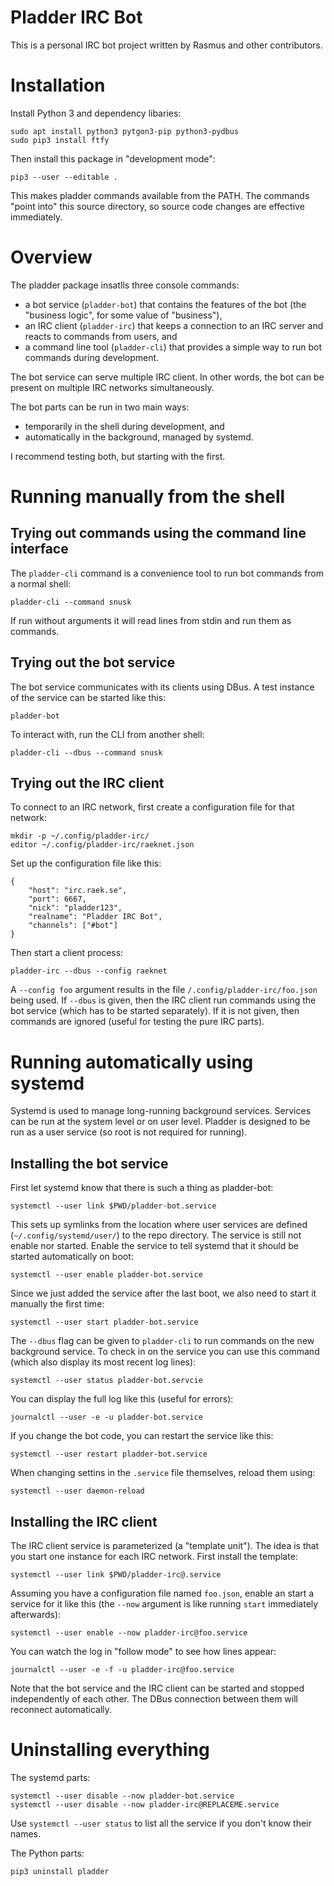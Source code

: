 # Pladder IRC Bot

This is a personal IRC bot project written by Rasmus and other
contributors.


# Installation

Install Python 3 and dependency libaries:

    sudo apt install python3 pytgon3-pip python3-pydbus
    sudo pip3 install ftfy

Then install this package in "development mode":

    pip3 --user --editable .

This makes pladder commands available from the PATH. The commands
"point into" this source directory, so source code changes are
effective immediately.


# Overview

The pladder package insatlls three console commands:

* a bot service (`pladder-bot`) that contains the features of the bot
(the "business logic", for some value of "business"),
* an IRC client (`pladder-irc`) that keeps a connection to an IRC
  server and reacts to commands from users, and
* a command line tool (`pladder-cli`) that provides a simple way to
  run bot commands during development.
  
The bot service can serve multiple IRC client. In other words, the bot
can be present on multiple IRC networks simultaneously.

The bot parts can be run in two main ways:

* temporarily in the shell during development, and
* automatically in the background, managed by systemd.

I recommend testing both, but starting with the first.


# Running manually from the shell

## Trying out commands using the command line interface

The `pladder-cli` command is a convenience tool to run bot commands
from a normal shell:

    pladder-cli --command snusk

If run without arguments it will read lines from stdin and run them as
commands.


## Trying out the bot service

The bot service communicates with its clients using DBus. A test
instance of the service can be started like this:

    pladder-bot

To interact with, run the CLI from another shell:

    pladder-cli --dbus --command snusk
    

## Trying out the IRC client

To connect to an IRC network, first create a configuration file for
that network:

    mkdir -p ~/.config/pladder-irc/
    editor ~/.config/pladder-irc/raeknet.json

Set up the configuration file like this:

    {
        "host": "irc.raek.se",
        "port": 6667,
        "nick": "pladder123",
        "realname": "Pladder IRC Bot",
        "channels": ["#bot"]
    }

Then start a client process:

    pladder-irc --dbus --config raeknet

A `--config foo` argument results in the file
`/.config/pladder-irc/foo.json` being used. If `--dbus` is given, then
the IRC client run commands using the bot service (which has to be
started separately). If it is not given, then commands are ignored
(useful for testing the pure IRC parts).


# Running automatically using systemd

Systemd is used to manage long-running background services. Services
can be run at the system level or on user level. Pladder is designed
to be run as a user service (so root is not required for running).

## Installing the bot service

First let systemd know that there is such a thing as pladder-bot:

    systemctl --user link $PWD/pladder-bot.service

This sets up symlinks from the location where user services are
defined (`~/.config/systemd/user/`) to the repo directory. The service
is still not enable nor started. Enable the service to tell systemd
that it should be started automatically on boot:

    systemctl --user enable pladder-bot.service

Since we just added the service after the last boot, we also need to
start it manually the first time:

    systemctl --user start pladder-bot.service

The `--dbus` flag can be given to `pladder-cli` to run commands on the
new background service. To check in on the service you can use this
command (which also display its most recent log lines):

    systemctl --user status pladder-bot.servcie

You can display the full log like this (useful for errors):

    journalctl --user -e -u pladder-bot.service

If you change the bot code, you can restart the service like this:

    systemctl --user restart pladder-bot.service

When changing settins in the `.service` file themselves, reload them using:

    systemctl --user daemon-reload


## Installing the IRC client

The IRC client service is parameterized (a "template unit"). The idea
is that you start one instance for each IRC network. First install the
template:

    systemctl --user link $PWD/pladder-irc@.service

Assuming you have a configuration file named `foo.json`, enable an
start a service for it like this (the `--now` argument is like running
`start` immediately afterwards):

    systemctl --user enable --now pladder-irc@foo.service

You can watch the log in "follow mode" to see how lines appear:

    journalctl --user -e -f -u pladder-irc@foo.service

Note that the bot service and the IRC client can be started and
stopped independently of each other. The DBus connection between them
will reconnect automatically.


# Uninstalling everything

The systemd parts:

    systemctl --user disable --now pladder-bot.service
    systemctl --user disable --now pladder-irc@REPLACEME.service

Use `systemctl --user status` to list all the service if you don't know their names.

The Python parts:

    pip3 uninstall pladder
